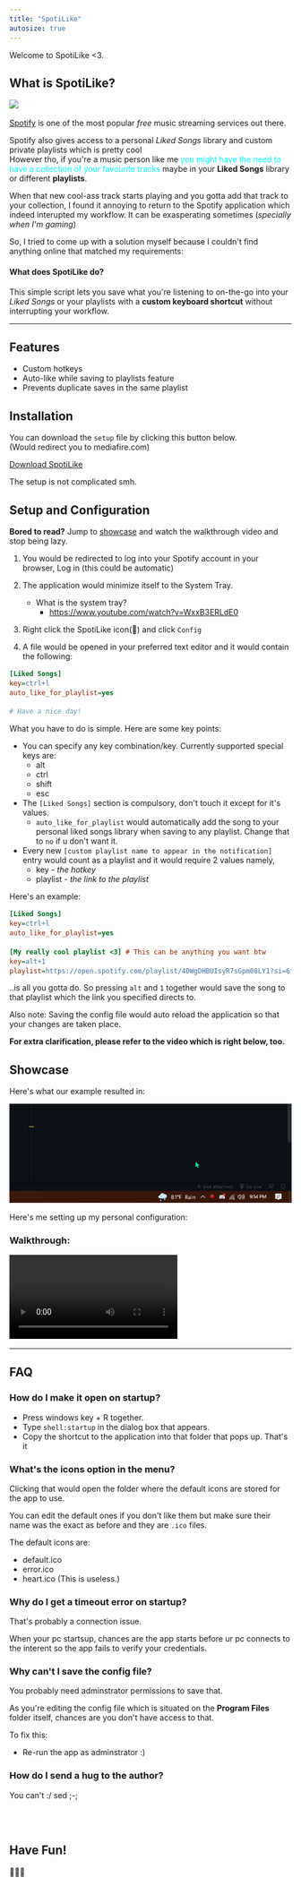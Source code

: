 ```yaml
---
title: "SpotiLike"
autosize: true
---
```


[admin]: https://www.mediafire.com/file/ssgsx2ppf50h1kb/SpotiLike_Setup_Adminstrative.exe/file


Welcome to SpotiLike <3.

## What is SpotiLike?

![](https://digital.hbs.edu/platform-digit/wp-content/uploads/sites/2/2020/04/spotify-logo-1920x1080-2.jpg)

[Spotify](https://spotify.com) is one of the most popular _free_ music streaming services out there.

Spotify also gives access to a personal _Liked Songs_ library and custom private playlists which is pretty cool
<br>
However tho, if you're a music person like me <span style="color:cyan">you might have the need to have a collection of your favourite tracks</span> maybe in your **Liked Songs** library or different **playlists**.

When that new cool-ass track starts playing and you gotta add that track to your collection, I found it annoying to return to the Spotify application which indeed interupted my workflow. It can be exasperating sometimes (_specially when I'm gaming_)

So, I tried to come up with a solution myself because I couldn't find anything online that matched my requirements:

<div class="alert alert-dismissible alert-warning">
  <h4>What does SpotiLike do?</h4>
  <p>
  This simple script lets you save what you're listening to on-the-go into your <i>Liked Songs</i> or your playlists with a <b>custom keyboard shortcut</b> without interrupting your workflow.
  </p>
</div>

___

## Features

* Custom hotkeys
* Auto-like while saving to playlists feature
* Prevents duplicate saves in the same playlist

## Installation

You can download the `setup` file by clicking this button below.
<br>
(Would redirect you to mediafire.com)


<a href="https://www.mediafire.com/file/ihaxdv7ghupedgm/SpotiLike_Setup_Non-Admin.exe/file" target="_blank" class="btn btn-success btn-lg">Download SpotiLike</a>

The setup is not complicated smh.

## Setup and Configuration

<div class="alert alert-dismissible alert-info">
  <strong>Bored to read?</strong> Jump to <a href="#Showcase" class="alert-link">showcase</a> and watch the walkthrough video and stop being lazy.
</div>



1. You would be redirected to log into your Spotify account in your browser, Log in (this could be automatic)
2. The application would minimize itself to the System Tray.
    - What is the system tray?
        - https://www.youtube.com/watch?v=WxxB3ERLdE0

3. Right click the SpotiLike icon(💚) and click `Config`

4. A file would be opened in your preferred text editor and it would contain the following:

```ini
[Liked Songs]
key=ctrl+l
auto_like_for_playlist=yes

# Have a nice day! 
```

What you have to do is simple. Here are some key points:

* You can specify any key combination/key. Currently supported special keys are:
    - alt
    - ctrl
    - shift
    - esc
* The `[Liked Songs]` section is compulsory, don't touch it except for it's values.
    - `auto_like_for_playlist` would automatically add the song to your personal liked songs library when saving to any playlist. Change that to `no` if u don't want it.
* Every new `[custom playlist name to appear in the notification]` entry would count as a playlist and it would require 2 values namely,
    - key - _the hotkey_
    - playlist - _the link to the playlist_

Here's an example:
```ini
[Liked Songs]
key=ctrl+l
auto_like_for_playlist=yes

[My really cool playlist <3] # This can be anything you want btw
key=alt+1
playlist=https://open.spotify.com/playlist/4DWgDHBUIsyR7sGpm08LY1?si=6fe016ea7bd0417d
```
..is all you gotta do. So pressing `alt` and `1` together would save the song to that playlist which the link you specified directs to.

Also note: Saving the config file would auto reload the application so that your changes are taken place.

**For extra clarification, please refer to the video which is right below, too.**

## Showcase

Here's what our example resulted in:

![](SpotiLike/notif.gif)

Here's me setting up my personal configuration:

### Walkthrough:

<video controls>
  <source src="SpotiLike/walkthrough.webm" type="video/webm">
</video>

___

## FAQ

### How do I make it open on startup?
* Press windows key + R together.
* Type `shell:startup` in the dialog box that appears.
* Copy the shortcut to the application into that folder that pops up. That's it

### What's the icons option in the menu?

Clicking that would open the folder where the default icons are stored for the app to use.

You can edit the default ones if you don't like them but make sure their name was the exact as before and they are `.ico` files.

The default icons are:

* default.ico
* error.ico
* heart.ico (This is useless.)

### Why do I get a timeout error on startup?

That's probably a connection issue.

When your pc startsup, chances are the app starts before ur pc connects to the interent so the app fails to verify your credentials.

### Why can't I save the config file?

You probably need adminstrator permissions to save that.

As you're editing the config file which is situated on the **Program Files** folder itself, chances are you don't have access to that.

To fix this:

* Re-run the app as adminstrator :)

### How do I send a hug to the author?

You can't :/ sed ;-;

<br>
<br>

## Have Fun!

💖🤞💚
